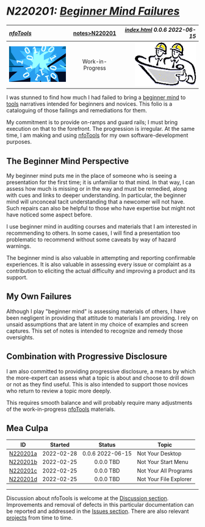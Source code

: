 <!-- index.md 0.0.6                 UTF-8                          2022-06-15
     ----1----|----2----|----3----|----4----|----5----|----6----|----7----|--*

                     N220201: BEGINNER MIND FAILURES
     -->

# ***N220201:** [Beginner Mind Failures](.)*

| ***[nfoTools](../../)*** | [notes](../)[>N220201](.) | ***[index.html](index.html) 0.0.6 2022-06-15*** |
| :--                |       :-:          | --: |
| ![nfotools](../../images/nfoWorks-2014-06-02-1702-LogoSmall.png) | Work-in-Progress | ![Hard Hat Area](../../images/hardhat-logo.gif) |

I was stunned to find how much I had failed to bring a
[beginner mind](../N210901/) to [tools](../../tools/) narratives
intended for beginners and novices.  This folio is a cataloguing of those
failings and remediations for them.

My commitment is to provide on-ramps and guard rails; I must bring
execution on that to the forefront.  The progression is irregular.  At
the same time, I am making and using [nfoTools](../../) for my own
software-development purposes.

## The Beginner Mind Perspective

My beginner mind puts me in the place of someone
who is seeing a presentation for the first time; it is unfamiliar to that
mind.  In that way, I can assess how much is missing or in the way and must
be remedied, along with cues and links to deeper understanding.  In
particular, the beginner mind will unconceal tacit
understanding that a newcomer will not have.  Such repairs
can also be helpful to those who have expertise but might not have noticed
some aspect before.

I use beginner mind in auditing courses and materials that I am interested in
recommending to others.  In some cases, I will find a presentation too
problematic to recommend without some caveats by way of hazard warnings.

The beginner mind is also valuable in attempting and reporting confirmable
experiences.  It is also valuable in assessing every issue or complaint as
a contribution to eliciting the actual difficulty and improving a product and
its support.

## My Own Failures

Although I play "beginner mind" is assessing materials of others, I have been
negligent in providing that attitude to materials I am providing.  I rely
on unsaid assumptions that are latent in my choice of examples and screen
captures.  This set of notes is intended to recognize and remedy those
oversights.

## Combination with Progressive Disclosure

I am also committed to providing progressive disclosure, a means by which the
more-expert can assess what a topic is about and choose to drill down or not
as they find useful.  This is also intended to support those novices who
return to review a topic more deeply.

This requires smooth balance and will probably require many adjustments of
the work-in-progress [nfoTools](https://orcmid.github.io/nfoTools) materials.

## Mea Culpa

| **ID** | **Started** | **Status** | **Topic** |
|   :-:   |   :-:   |  :-:   |  ---  |
| [N220201a](N220201a.md) | 2022-02-28 | 0.0.6 2022-06-15 | Not Your Desktop |
| [N220201b](.) | 2022-02-25 | 0.0.0 TBD | Not Your Start Menu |
| [N220201c](.) | 2022-02-25 | 0.0.0 TBD | Not Your All Programs |
| [N220201d](.) | 2022-02-25 | 0.0.0 TBD | Not Your File Explorer |

----

Discussion about nfoTools is welcome at the
[Discussion section](https://github.com/orcmid/nfoTools/discussions).
Improvements and removal of defects in this particular documentation can be
reported and addressed in the
[Issues section](https://github.com/orcmid/nfoTools/issues).  There are also
relevant [projects](https://github.com/orcmid/nfoTools/projects?type=classic)
from time to time.

<!-- ----1----|----2----|----3----|----4----|----5----|----6----|----7----|--*
     0.0.6 2022-06-15T20:07Z Change header strip, small touch-ups
     0.0.5 2022-03-06T18:34Z Touch-ups
     0.0.4 2022-03-05T18:03Z Touch-ups
     0.0.3 2022-03-04T21:48Z Touch-ups
     0.0.2 2022-03-01T18:06Z Corrections and Smoothing
     0.0.1 2022-02-28T18:15Z Connect N220201a
     0.0.0 2022-02-25T18:08Z Clone and adapt N210901 index.md

               *** end of docs/notes/N220201/index.md ***
     -->
